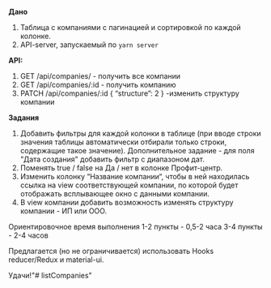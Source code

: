 **Дано**
1. Таблица с компаниями с пагинацией и сортировкой по каждой колонке.
2. API-server, запускаемый по `yarn server` 

**API:**

1. GET /api/companies/ - получить все компании
2. GET /api/companies/:id - получить компанию
3. PATCH /api/companies/:id
{
“structure”: 2
}
-изменить структуру компании

**Задания**

1. Добавить фильтры для каждой колонки в таблице (при вводе строки значения таблицы автоматически отбирали только строки, содержащие такое значение).
	Дополнительное задание - для поля "Дата создания" добавить фильтр с диапазоном дат.
2. Поменять true / false на Да / нет в колонке Профит-центр.
3. Изменить колонку “Название компании“, чтобы в ней находилась ссылка на view соответствующей компании, по которой будет отображать всплывающее окно с данными компании.
4. В view компании добавить возможность изменять структуру компании - ИП или ООО.

Ориентировочное время выполнения
1-2 пункты - 0,5-2 часа
3-4 пункты - 2-4 часов

Предлагается (но не ограничивается) использовать Hooks reducer/Redux и  material-ui.

Удачи!"# listCompanies" 
